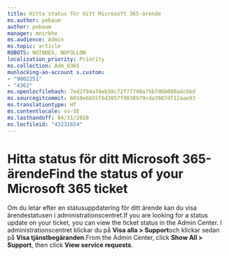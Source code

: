 ```yaml
---
title: Hitta status för ditt Microsoft 365-ärende
ms.author: pebaum
author: pebaum
manager: mnirkhe
ms.audience: Admin
ms.topic: article
ROBOTS: NOINDEX, NOFOLLOW
localization_priority: Priority
ms.collection: Adm_O365
munlocking-an-account s.custom:
- "9002251"
- "4362"
ms.openlocfilehash: 7ed2f94a74eb38c72f77740a75b7d6b008adc6bd
ms.sourcegitcommit: 6010e6b55f6d3057f9038979cda3987df12aae93
ms.translationtype: HT
ms.contentlocale: sv-SE
ms.lasthandoff: 04/11/2020
ms.locfileid: "43231654"
---
```

# <a name="find-the-status-of-your-microsoft-365-ticket"></a><span data-ttu-id="8d70c-102">Hitta status för ditt Microsoft 365-ärende</span><span class="sxs-lookup"><span data-stu-id="8d70c-102">Find the status of your Microsoft 365 ticket</span></span>

<span data-ttu-id="8d70c-103">Om du letar efter en statusuppdatering för ditt ärende kan du visa ärendestatusen i administrationscentret.</span><span class="sxs-lookup"><span data-stu-id="8d70c-103">If you are looking for a status update on your ticket, you can view the ticket status in the Admin Center.</span></span> <span data-ttu-id="8d70c-104">I administrationscentret klickar du på **Visa alla > Support**och klickar sedan på **Visa tjänstbegäranden**.</span><span class="sxs-lookup"><span data-stu-id="8d70c-104">From the Admin Center, click **Show All > Support**, then click **View service requests**.</span></span>
